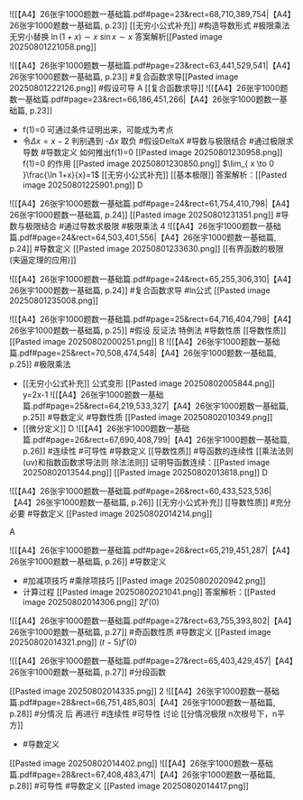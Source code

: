 ![[【A4】26张宇1000题数一基础篇.pdf#page=23&rect=68,710,389,754|【A4】26张宇1000题数一基础篇, p.23]]
[[无穷小公式补充]]  #构造导数形式 #极限乘法 无穷小替换  $\ln(1+x) \sim x$   $\sin x \sim x$
答案解析[[Pasted image 20250801221058.png]] 


![[【A4】26张宇1000题数一基础篇.pdf#page=23&rect=63,441,529,541|【A4】26张宇1000题数一基础篇, p.23]]
#复合函数求导[[Pasted image 20250801222126.png]] #假设可导
A
[[复合函数求导]]
![[【A4】26张宇1000题数一基础篇.pdf#page=23&rect=66,186,451,266|【A4】26张宇1000题数一基础篇, p.23]]
- f(1)=0 可通过条件证明出来，可能成为考点
- 令$\Delta x= x-2$   判别遇到 -$\Delta x$ 取负 #假设DeltaX #导数与极限结合 #通过极限求导数 #导数定义 
如何推出f(1)=0 [[Pasted image 20250801230958.png]]
f(1)=0 的作用 [[Pasted image 20250801230850.png]]
$\lim_{ x \to 0 }\frac{\ln 1+x}{x}=1$ [[无穷小公式补充]] [[基本极限]]
答案解析：[[Pasted image 20250801225901.png]]
D

![[【A4】26张宇1000题数一基础篇.pdf#page=24&rect=61,754,410,798|【A4】26张宇1000题数一基础篇, p.24]]
[[Pasted image 20250801231351.png]]
#导数与极限结合 #通过导数求极限 #极限乘法 
4
![[【A4】26张宇1000题数一基础篇.pdf#page=24&rect=64,503,401,556|【A4】26张宇1000题数一基础篇, p.24]]
#导数定义 
[[Pasted image 20250801233630.png]]
[[有界函数的极限 (夹逼定理的应用)]]

![[【A4】26张宇1000题数一基础篇.pdf#page=24&rect=65,255,306,310|【A4】26张宇1000题数一基础篇, p.24]]
#复合函数求导 #ln公式
 [[Pasted image 20250801235008.png]]

![[【A4】26张宇1000题数一基础篇.pdf#page=25&rect=64,716,404,798|【A4】26张宇1000题数一基础篇, p.25]]
#假设 反证法 特例法 #导数性质 
 [[导数性质]] 
[[Pasted image 20250802000251.png]]
B
![[【A4】26张宇1000题数一基础篇.pdf#page=25&rect=70,508,474,548|【A4】26张宇1000题数一基础篇, p.25]]
#极限乘法 
- [[无穷小公式补充]] 公式变形 
[[Pasted image 20250802005844.png]]
y=2x-1
![[【A4】26张宇1000题数一基础篇.pdf#page=25&rect=64,219,533,327|【A4】26张宇1000题数一基础篇, p.25]]
#导数定义 #导数性质 
[[Pasted image 20250802010349.png]]
- [[微分定义]]
D 
![[【A4】26张宇1000题数一基础篇.pdf#page=26&rect=67,690,408,799|【A4】26张宇1000题数一基础篇, p.26]]
#连续性 #可导性 #导数定义 [[导数性质]] #导函数的连续性 [[乘法法则(uv)和指数函数求导法则 除法法则]]
证明导函数连续：[[Pasted image 20250802013544.png]]
[[Pasted image 20250802013618.png]]
D

![[【A4】26张宇1000题数一基础篇.pdf#page=26&rect=60,433,523,536|【A4】26张宇1000题数一基础篇, p.26]]
[[无穷小公式补充]] [[导数性质]] #充分必要 #导数定义 
[[Pasted image 20250802014214.png]]

A

![[【A4】26张宇1000题数一基础篇.pdf#page=26&rect=65,219,451,287|【A4】26张宇1000题数一基础篇, p.26]]
#导数定义 
- #加减项技巧 #乘除项技巧  [[Pasted image 20250802020942.png]]
- 计算过程 [[Pasted image 20250802021041.png]]
答案解析：[[Pasted image 20250802014306.png]]
$2f'(0)$

![[【A4】26张宇1000题数一基础篇.pdf#page=27&rect=63,755,393,802|【A4】26张宇1000题数一基础篇, p.27]]
#奇函数性质 #导数定义 
[[Pasted image 20250802014321.png]]
$(t-5)f'(0)$

![[【A4】26张宇1000题数一基础篇.pdf#page=27&rect=65,403,429,457|【A4】26张宇1000题数一基础篇, p.27]]
#分段函数 

[[Pasted image 20250802014335.png]]
2
![[【A4】26张宇1000题数一基础篇.pdf#page=28&rect=66,751,485,803|【A4】26张宇1000题数一基础篇, p.28]]
#分情况  后  再进行 #连续性 #可导性  讨论  [[分情况极限 n次根号下，n平方]]
- #导数定义 

[[Pasted image 20250802014402.png]]
![[【A4】26张宇1000题数一基础篇.pdf#page=28&rect=67,408,483,471|【A4】26张宇1000题数一基础篇, p.28]]
#可导性 #导数定义 
[[Pasted image 20250802014417.png]]
